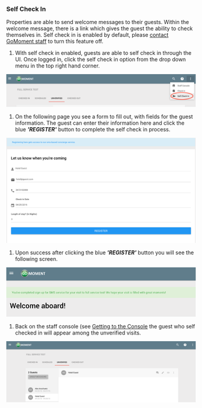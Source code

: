 ### Self Check In

Properties are able to send welcome messages to their guests. Within the welcome message, there is a link which gives the guest the ability to check themselves in. Self check in is enabled by default, please [contact GoMoment staff](mailto:support@gomoment.com?Subject=Self%20Check-in) to turn this feature off.

1.  With self check in enabled, guests are able to self check in through the UI. Once logged in, click the self check in option from the drop down menu in the top right hand corner.

![](./img/clickselfcheckin.png)

1.  On the following page you see a form to fill out, with fields for the guest information. The guest can enter their information here and click the blue _**'REGISTER'**_ button to complete the self check in process.

![](./img/selfcheckinform.png)

1.  Upon success after clicking the blue _**'REGISTER'**_ button you will see the following screen.

![](./img/selfcheckinsuccess.png)

1.  Back on the staff console (see [Getting to the Console](/Staff-Console/#getting-to-the-console) the guest who self checked in will appear among the unverified visits.

![](./img/selfcheckinguestappears.png)